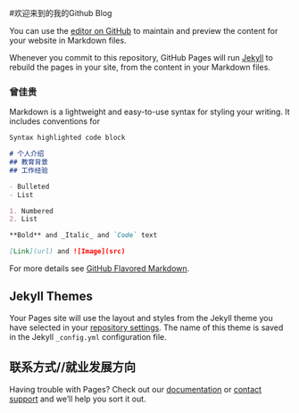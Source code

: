 ﻿#欢迎来到的我的Github Blog

You can use the [editor on GitHub](https://github.com/JiaGui666/JiaGui666.s.io/edit/master/README.md) to maintain and preview the content for your website in Markdown files.

Whenever you commit to this repository, GitHub Pages will run [Jekyll](https://jekyllrb.com/) to rebuild the pages in your site, from the content in your Markdown files.

### 曾佳贵

Markdown is a lightweight and easy-to-use syntax for styling your writing. It includes conventions for

```markdown
Syntax highlighted code block

# 个人介绍
## 教育背景
## 工作经验

- Bulleted
- List

1. Numbered
2. List

**Bold** and _Italic_ and `Code` text

[Link](url) and ![Image](src)
```

For more details see [GitHub Flavored Markdown](https://guides.github.com/features/mastering-markdown/).

## Jekyll Themes

Your Pages site will use the layout and styles from the Jekyll theme you have selected in your [repository settings](https://github.com/JiaGui666/JiaGui666.s.io/settings). The name of this theme is saved in the Jekyll `_config.yml` configuration file.

## 联系方式//就业发展方向

Having trouble with Pages? Check out our [documentation](https://help.github.com/categories/github-pages-basics/) or [contact support](https://github.com/contact) and we’ll help you sort it out.

